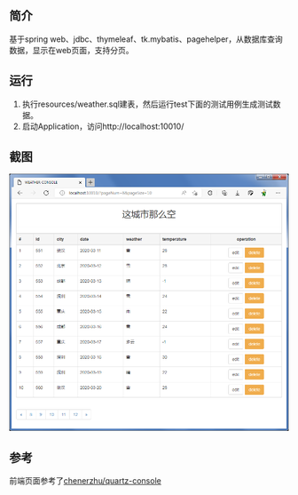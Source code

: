 ## 简介
基于spring web、jdbc、thymeleaf、tk.mybatis、pagehelper，从数据库查询数据，显示在web页面，支持分页。

## 运行
1. 执行resources/weather.sql建表，然后运行test下面的测试用例生成测试数据。
2. 启动Application，访问http://localhost:10010/

## 截图
![img.png](assets/img.png)

## 参考
前端页面参考了[chenerzhu/quartz-console](https://github.com/chenerzhu/quartz-console)